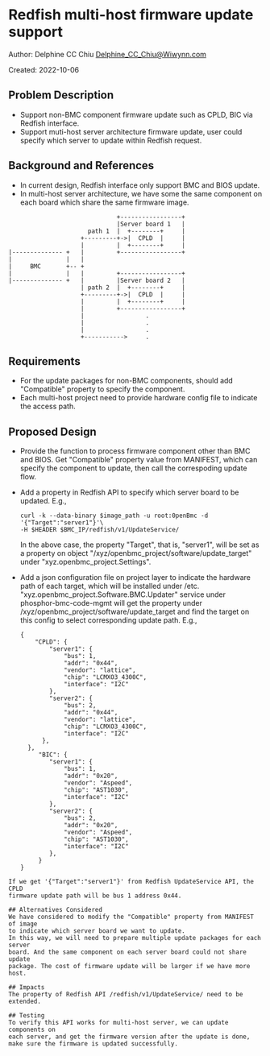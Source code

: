 # Redfish multi-host firmware update support

Author: Delphine CC Chiu <Delphine_CC_Chiu@Wiwynn.com>

Created: 2022-10-06

## Problem Description
- Support non-BMC component firmware update such as CPLD, BIC via
  Redfish interface.
- Support muti-host server architecture firmware update,
  user could specify which server to update within Redfish request.

## Background and References
- In current design, Redfish interface only support BMC and BIOS update.
- In multi-host server architecture, we have some the same component on
  each board which share the same firmware image.

```
                              +-----------------+
                              |Server board 1   |
                      path 1  |  +--------+     |
                    +---------+->|  CPLD  |     |
                    |         |  +--------+     |
|-------------- +   |         +-----------------+
|               |   |
|     BMC       +-- +
|               |   |         +-----------------+
|-------------- +   |         |Server board 2   |
                    | path 2  |  +--------+     |
                    +---------+->|  CPLD  |     |
                    |         |  +--------+     |
                    |         +-----------------+
                    |                 .
                    |                 .
                    |                 .
                    +----------->     .
```

## Requirements
- For the update packages for non-BMC components, should add "Compatible"
  property to specify the component.
- Each multi-host project need to provide hardware config file to indicate
  the access path.

## Proposed Design
- Provide the function to process firmware component other than BMC and BIOS.
  Get "Compatible" property value from MANIFEST, which can specify the
  component to update, then call the correspoding update flow.
- Add a property in Redfish API to specify which server board to be updated.
  E.g.,
  ```
  curl -k --data-binary $image_path -u root:0penBmc -d '{"Target":"server1"}'\
  -H $HEADER $BMC_IP/redfish/v1/UpdateService/
  ```
  In the above case, the property "Target", that is, "server1", will be set as
  a property on object "/xyz/openbmc_project/software/update_target" under
  "xyz.openbmc_project.Settings".

- Add a json configuration file on project layer to indicate the hardware path
  of each target, which will be installed under /etc.
  "xyz.openbmc_project.Software.BMC.Updater" service under
  phosphor-bmc-code-mgmt will get the property under
  /xyz/openbmc_project/software/update_target and find the target on this
  config to select corresponding update path.
  E.g.,
  ```
  {
      "CPLD": {
          "server1": {
              "bus": 1,
              "addr": "0x44",
              "vendor": "lattice",
              "chip": "LCMXO3_4300C",
              "interface": "I2C"
          },
          "server2": {
              "bus": 2,
              "addr": "0x44",
              "vendor": "lattice",
              "chip": "LCMXO3_4300C",
              "interface": "I2C"
        },
    },
       "BIC": {
          "server1": {
              "bus": 1,
              "addr": "0x20",
              "vendor": "Aspeed",
              "chip": "AST1030",
              "interface": "I2C"
          },
          "server2": {
              "bus": 2,
              "addr": "0x20",
              "vendor": "Aspeed",
              "chip": "AST1030",
              "interface": "I2C"
          },
       }
  }
```
If we get '{"Target":"server1"}' from Redfish UpdateService API, the CPLD
firmware update path will be bus 1 address 0x44.

## Alternatives Considered
We have considered to modify the "Compatible" property from MANIFEST of image
to indicate which server board we want to update.
In this way, we will need to prepare multiple update packages for each server
board. And the same component on each server board could not share update
package. The cost of firmware update will be larger if we have more host.

## Impacts
The property of Redfish API /redfish/v1/UpdateService/ need to be extended.

## Testing
To verify this API works for multi-host server, we can update components on
each server, and get the firmware version after the update is done,
make sure the firmware is updated successfully.


